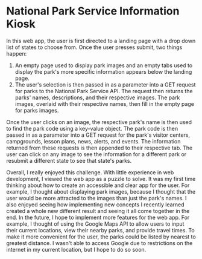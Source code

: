 # National Park Service Information Kiosk

In this web app, the user is first directed to a landing page with a drop down list of states to choose from. Once the user presses submit, two things happen:
  1. An empty page used to display park images and an empty tabs used to display the park's more specific information appears below the landing page.
  2. The user's selection is then passed in as a parameter into a GET request for parks to the National Park Service API. The request then returns the parks' names, descriptions, and their respective images. The park images, overlaid with their respective names, then fill in the empty page for parks images. 
  
Once the user clicks on an image, the respective park's name is then used to find the park code using a key-value object. The park code is then passed in as a parameter into a GET request for the park's visitor centers, campgrounds, lesson plans, news, alerts, and events. The information returned from these requests is then appended to their respective tab. The user can click on any image to see the information for a different park or resubmit a different state to see that state's parks.

Overall, I really enjoyed this challenge. With little experience in web development, I viewed the web app as a puzzle to solve. It was my first time thinking about how to create an accessible and clear app for the user. For example, I thought about displaying park images, because I thought that the user would be more attracted to the images than just the park's names. I also enjoyed seeing how implementing new concepts I recently learned created a whole new different result and seeing it all come together in the end. In the future, I hope to implement more features for the web app. For example, I thought of using the Google Maps API to allow users to input their current locations, view their nearby parks, and provide travel times. To make it more convenient for the user, the parks could be listed by nearest to greatest distance. I wasn't able to access Google due to restrictions on the internet in my current location, but I hope to do so soon.

